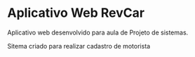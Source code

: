# Aplicativo Web RevCar
Aplicativo web desenvolvido para aula de Projeto de sistemas.

Sitema criado para realizar cadastro de motorista 
